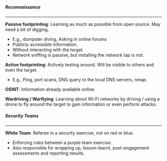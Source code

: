 ##### Reconnaissance
---
**Passive footprinting**: Learning as much as possible from open source. May need a bit of digging.
- E.g., dumpster diving, Asking in online forums
- Publicly accessible information.
- Without interacting with the target.
- Network sniffing is passive, but installing the network tap is not.

**Active footprinting**: Actively testing around. Will be visible to others and even the target.
- E.g., Ping, port scans, DNS query to the local DNS servers, nmap.

**OSINT**: Information already available online.

**Wardriving / Warflying**: Learning about Wi-Fi networks by driving / using a drone to fly around the target to gain information or even perform attacks.


##### Security Teams
---
**White Team**: Referee in a security exercise, not on red or blue.
- Enforcing rules between a purple team exercise.
- Also responsible for wrapping up, lesson-learnt, post-engagement assessments and reporting results.

